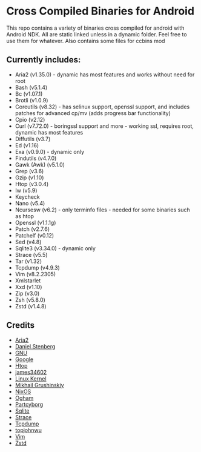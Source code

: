 # Cross Compiled Binaries for Android
This repo contains a variety of binaries cross compiled for android with Android NDK. All are static linked unless in a dynamic folder. Feel free to use them for whatever. Also contains some files for ccbins mod

## Currently includes:
* Aria2 (v1.35.0) - dynamic has most features and works without need for root
* Bash (v5.1.4)
* Bc (v1.07.1)
* Brotli (v1.0.9)
* Coreutils (v8.32) - has selinux support, openssl support, and includes patches for advanced cp/mv (adds progress bar functionality)
* Cpio (v2.12)
* Curl (v7.72.0) - boringssl support and more - working ssl, requires root, dynamic has most features
* Diffutils (v3.7)
* Ed (v1.16)
* Exa (v0.9.0) - dynamic only
* Findutils (v4.7.0)
* Gawk (Awk) (v5.1.0)
* Grep (v3.6)
* Gzip (v1.10)
* Htop (v3.0.4)
* Iw (v5.9)
* Keycheck
* Nano (v5.4)
* Ncursesw (v6.2) - only terminfo files - needed for some binaries such as htop
* Openssl (v1.1.1g)
* Patch (v2.7.6)
* Patchelf (v0.12)
* Sed (v4.8)
* Sqlite3 (v3.34.0) - dynamic only
* Strace (v5.5)
* Tar (v1.32)
* Tcpdump (v4.9.3)
* Vim (v8.2.2305)
* Xmlstarlet
* Xxd (v1.10)
* Zip (v3.0)
* Zsh (v5.8.0)
* Zstd (v1.4.8)

## Credits
* [Aria2](https://github.com/aria2/aria2)
* [Daniel Stenberg](https://curl.haxx.se)
* [GNU](https://www.gnu.org/software)
* [Google](https://github.com/google/brotli)
* [Htop](https://github.com/hishamhm/htop)
* [james34602](https://github.com/james34602)
* [Linux Kernel](https://www.kernel.org)
* [Mikhail Grushinskiy](http://xmlstar.sourceforge.net)
* [NixOS](https://nixos.org/patchelf.html)
* [Ogham](https://github.com/ogham/exa)
* [Partcyborg](https://github.com/Magisk-Modules-Repo/zsh_arm64)
* [Sqlite](https://sqlite.org/index.html)
* [Strace](https://github.com/strace/strace)
* [Tcpdump](https://www.tcpdump.org)
* [topjohnwu](https://github.com/topjohnwu/ndk-box-kitchen)
* [Vim](https://github.com/vim/vim)
* [Zstd](https://github.com/facebook/zstd)
